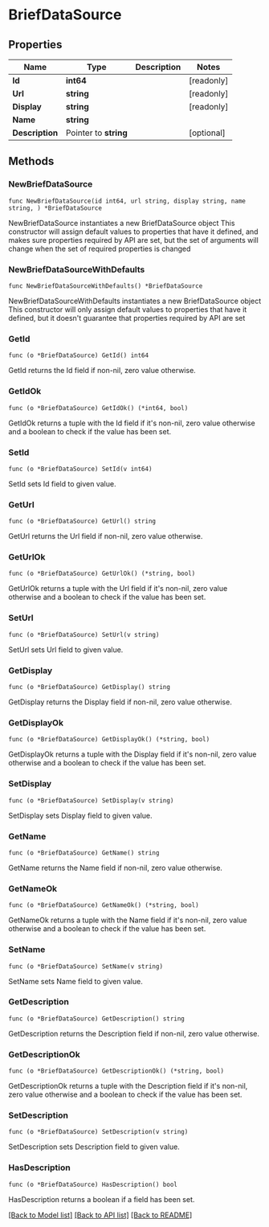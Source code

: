 # BriefDataSource

## Properties

Name | Type | Description | Notes
------------ | ------------- | ------------- | -------------
**Id** | **int64** |  | [readonly] 
**Url** | **string** |  | [readonly] 
**Display** | **string** |  | [readonly] 
**Name** | **string** |  | 
**Description** | Pointer to **string** |  | [optional] 

## Methods

### NewBriefDataSource

`func NewBriefDataSource(id int64, url string, display string, name string, ) *BriefDataSource`

NewBriefDataSource instantiates a new BriefDataSource object
This constructor will assign default values to properties that have it defined,
and makes sure properties required by API are set, but the set of arguments
will change when the set of required properties is changed

### NewBriefDataSourceWithDefaults

`func NewBriefDataSourceWithDefaults() *BriefDataSource`

NewBriefDataSourceWithDefaults instantiates a new BriefDataSource object
This constructor will only assign default values to properties that have it defined,
but it doesn't guarantee that properties required by API are set

### GetId

`func (o *BriefDataSource) GetId() int64`

GetId returns the Id field if non-nil, zero value otherwise.

### GetIdOk

`func (o *BriefDataSource) GetIdOk() (*int64, bool)`

GetIdOk returns a tuple with the Id field if it's non-nil, zero value otherwise
and a boolean to check if the value has been set.

### SetId

`func (o *BriefDataSource) SetId(v int64)`

SetId sets Id field to given value.


### GetUrl

`func (o *BriefDataSource) GetUrl() string`

GetUrl returns the Url field if non-nil, zero value otherwise.

### GetUrlOk

`func (o *BriefDataSource) GetUrlOk() (*string, bool)`

GetUrlOk returns a tuple with the Url field if it's non-nil, zero value otherwise
and a boolean to check if the value has been set.

### SetUrl

`func (o *BriefDataSource) SetUrl(v string)`

SetUrl sets Url field to given value.


### GetDisplay

`func (o *BriefDataSource) GetDisplay() string`

GetDisplay returns the Display field if non-nil, zero value otherwise.

### GetDisplayOk

`func (o *BriefDataSource) GetDisplayOk() (*string, bool)`

GetDisplayOk returns a tuple with the Display field if it's non-nil, zero value otherwise
and a boolean to check if the value has been set.

### SetDisplay

`func (o *BriefDataSource) SetDisplay(v string)`

SetDisplay sets Display field to given value.


### GetName

`func (o *BriefDataSource) GetName() string`

GetName returns the Name field if non-nil, zero value otherwise.

### GetNameOk

`func (o *BriefDataSource) GetNameOk() (*string, bool)`

GetNameOk returns a tuple with the Name field if it's non-nil, zero value otherwise
and a boolean to check if the value has been set.

### SetName

`func (o *BriefDataSource) SetName(v string)`

SetName sets Name field to given value.


### GetDescription

`func (o *BriefDataSource) GetDescription() string`

GetDescription returns the Description field if non-nil, zero value otherwise.

### GetDescriptionOk

`func (o *BriefDataSource) GetDescriptionOk() (*string, bool)`

GetDescriptionOk returns a tuple with the Description field if it's non-nil, zero value otherwise
and a boolean to check if the value has been set.

### SetDescription

`func (o *BriefDataSource) SetDescription(v string)`

SetDescription sets Description field to given value.

### HasDescription

`func (o *BriefDataSource) HasDescription() bool`

HasDescription returns a boolean if a field has been set.


[[Back to Model list]](../README.md#documentation-for-models) [[Back to API list]](../README.md#documentation-for-api-endpoints) [[Back to README]](../README.md)


